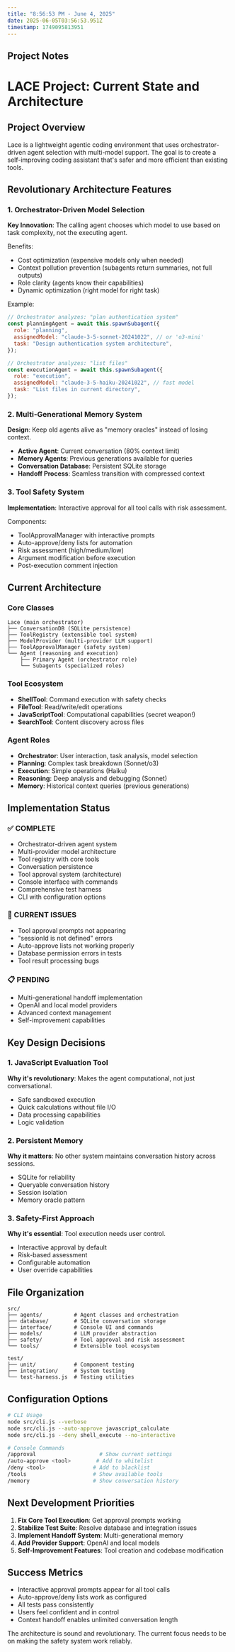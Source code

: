 ```yaml
---
title: "8:56:53 PM - June 4, 2025"
date: 2025-06-05T03:56:53.951Z
timestamp: 1749095813951
---
```


## Project Notes

# LACE Project: Current State and Architecture

## Project Overview

Lace is a lightweight agentic coding environment that uses orchestrator-driven agent selection with multi-model support. The goal is to create a self-improving coding assistant that's safer and more efficient than existing tools.

## Revolutionary Architecture Features

### 1. Orchestrator-Driven Model Selection

**Key Innovation**: The calling agent chooses which model to use based on task complexity, not the executing agent.

Benefits:

- Cost optimization (expensive models only when needed)
- Context pollution prevention (subagents return summaries, not full outputs)
- Role clarity (agents know their capabilities)
- Dynamic optimization (right model for right task)

Example:

```javascript
// Orchestrator analyzes: "plan authentication system"
const planningAgent = await this.spawnSubagent({
  role: "planning",
  assignedModel: "claude-3-5-sonnet-20241022", // or 'o3-mini'
  task: "Design authentication system architecture",
});

// Orchestrator analyzes: "list files"
const executionAgent = await this.spawnSubagent({
  role: "execution",
  assignedModel: "claude-3-5-haiku-20241022", // fast model
  task: "List files in current directory",
});
```

### 2. Multi-Generational Memory System

**Design**: Keep old agents alive as "memory oracles" instead of losing context.

- **Active Agent**: Current conversation (80% context limit)
- **Memory Agents**: Previous generations available for queries
- **Conversation Database**: Persistent SQLite storage
- **Handoff Process**: Seamless transition with compressed context

### 3. Tool Safety System

**Implementation**: Interactive approval for all tool calls with risk assessment.

Components:

- ToolApprovalManager with interactive prompts
- Auto-approve/deny lists for automation
- Risk assessment (high/medium/low)
- Argument modification before execution
- Post-execution comment injection

## Current Architecture

### Core Classes

```
Lace (main orchestrator)
├── ConversationDB (SQLite persistence)
├── ToolRegistry (extensible tool system)
├── ModelProvider (multi-provider LLM support)
├── ToolApprovalManager (safety system)
└── Agent (reasoning and execution)
    ├── Primary Agent (orchestrator role)
    └── Subagents (specialized roles)
```

### Tool Ecosystem

- **ShellTool**: Command execution with safety checks
- **FileTool**: Read/write/edit operations
- **JavaScriptTool**: Computational capabilities (secret weapon!)
- **SearchTool**: Content discovery across files

### Agent Roles

- **Orchestrator**: User interaction, task analysis, model selection
- **Planning**: Complex task breakdown (Sonnet/o3)
- **Execution**: Simple operations (Haiku)
- **Reasoning**: Deep analysis and debugging (Sonnet)
- **Memory**: Historical context queries (previous generations)

## Implementation Status

### ✅ COMPLETE

- Orchestrator-driven agent system
- Multi-provider model architecture
- Tool registry with core tools
- Conversation persistence
- Tool approval system (architecture)
- Console interface with commands
- Comprehensive test harness
- CLI with configuration options

### 🚨 CURRENT ISSUES

- Tool approval prompts not appearing
- "sessionId is not defined" errors
- Auto-approve lists not working properly
- Database permission errors in tests
- Tool result processing bugs

### 📋 PENDING

- Multi-generational handoff implementation
- OpenAI and local model providers
- Advanced context management
- Self-improvement capabilities

## Key Design Decisions

### 1. JavaScript Evaluation Tool

**Why it's revolutionary**: Makes the agent computational, not just conversational.

- Safe sandboxed execution
- Quick calculations without file I/O
- Data processing capabilities
- Logic validation

### 2. Persistent Memory

**Why it matters**: No other system maintains conversation history across sessions.

- SQLite for reliability
- Queryable conversation history
- Session isolation
- Memory oracle pattern

### 3. Safety-First Approach

**Why it's essential**: Tool execution needs user control.

- Interactive approval by default
- Risk-based assessment
- Configurable automation
- User override capabilities

## File Organization

```
src/
├── agents/          # Agent classes and orchestration
├── database/        # SQLite conversation storage
├── interface/       # Console UI and commands
├── models/          # LLM provider abstraction
├── safety/          # Tool approval and risk assessment
└── tools/           # Extensible tool ecosystem

test/
├── unit/            # Component testing
├── integration/     # System testing
└── test-harness.js  # Testing utilities
```

## Configuration Options

```bash
# CLI Usage
node src/cli.js --verbose
node src/cli.js --auto-approve javascript_calculate
node src/cli.js --deny shell_execute --no-interactive

# Console Commands
/approval                    # Show current settings
/auto-approve <tool>        # Add to whitelist
/deny <tool>               # Add to blacklist
/tools                     # Show available tools
/memory                    # Show conversation history
```

## Next Development Priorities

1. **Fix Core Tool Execution**: Get approval prompts working
2. **Stabilize Test Suite**: Resolve database and integration issues
3. **Implement Handoff System**: Multi-generational memory
4. **Add Provider Support**: OpenAI and local models
5. **Self-Improvement Features**: Tool creation and codebase modification

## Success Metrics

- Interactive approval prompts appear for all tool calls
- Auto-approve/deny lists work as configured
- All tests pass consistently
- Users feel confident and in control
- Context handoff enables unlimited conversation length

The architecture is sound and revolutionary. The current focus needs to be on making the safety system work reliably.
